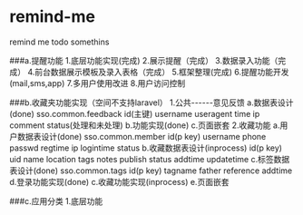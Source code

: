 # remind-me


remind me todo somethins


###a.提醒功能
	1.底层功能实现(完成)
	2.展示提醒（完成）
	3.数据录入功能（完成）
	4.前台数据展示模板及录入表格（完成）
	5.框架整理(完成)
	6.提醒功能开发(mail,sms,app)
	7.多用户使用改进
	8.用户访问控制



###b.收藏夹功能实现（空间不支持laravel）
	1.公共------意见反馈
		a.数据表设计(done)
			sso.common.feedback
			id(主键) username useragent time ip comment status(处理和未处理)
		b.功能实现(done)
		c.页面嵌套
	2.收藏功能
		a.用户数据表设计(done)
			sso.common.member
			id(p key) username phone passwd regtime ip logintime status 
		b.收藏数据表设计(inprocess)
			id(p key) uid name location tags notes publish status addtime updatetime
		c.标签数据表设计(done)
			sso.common.tags
			id(p key) tagname father reference addtime
		d.登录功能实现(done)
		c.收藏功能实现(inprocess)
		e.页面嵌套




###c.应用分类
	1.底层功能
	

